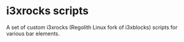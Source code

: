 # i3xrocks scripts

A set of custom i3xrocks (Regolith Linux fork of i3xblocks) scripts for various bar elements.

